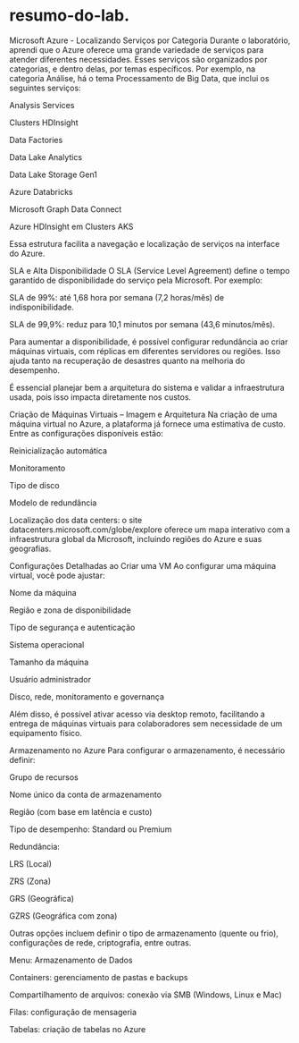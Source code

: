 # resumo-do-lab.

Microsoft Azure - Localizando Serviços por Categoria
Durante o laboratório, aprendi que o Azure oferece uma grande variedade de serviços para atender diferentes necessidades. Esses serviços são organizados por categorias, e dentro delas, por temas específicos. Por exemplo, na categoria Análise, há o tema Processamento de Big Data, que inclui os seguintes serviços:

Analysis Services

Clusters HDInsight

Data Factories

Data Lake Analytics

Data Lake Storage Gen1

Azure Databricks

Microsoft Graph Data Connect

Azure HDInsight em Clusters AKS

Essa estrutura facilita a navegação e localização de serviços na interface do Azure.

SLA e Alta Disponibilidade
O SLA (Service Level Agreement) define o tempo garantido de disponibilidade do serviço pela Microsoft. Por exemplo:

SLA de 99%: até 1,68 hora por semana (7,2 horas/mês) de indisponibilidade.

SLA de 99,9%: reduz para 10,1 minutos por semana (43,6 minutos/mês).

Para aumentar a disponibilidade, é possível configurar redundância ao criar máquinas virtuais, com réplicas em diferentes servidores ou regiões. Isso ajuda tanto na recuperação de desastres quanto na melhoria do desempenho.

É essencial planejar bem a arquitetura do sistema e validar a infraestrutura usada, pois isso impacta diretamente nos custos.

Criação de Máquinas Virtuais – Imagem e Arquitetura
Na criação de uma máquina virtual no Azure, a plataforma já fornece uma estimativa de custo. Entre as configurações disponíveis estão:

Reinicialização automática

Monitoramento

Tipo de disco

Modelo de redundância

Localização dos data centers: o site datacenters.microsoft.com/globe/explore oferece um mapa interativo com a infraestrutura global da Microsoft, incluindo regiões do Azure e suas geografias.

Configurações Detalhadas ao Criar uma VM
Ao configurar uma máquina virtual, você pode ajustar:

Nome da máquina

Região e zona de disponibilidade

Tipo de segurança e autenticação

Sistema operacional

Tamanho da máquina

Usuário administrador

Disco, rede, monitoramento e governança

Além disso, é possível ativar acesso via desktop remoto, facilitando a entrega de máquinas virtuais para colaboradores sem necessidade de um equipamento físico.

Armazenamento no Azure
Para configurar o armazenamento, é necessário definir:

Grupo de recursos

Nome único da conta de armazenamento

Região (com base em latência e custo)

Tipo de desempenho: Standard ou Premium

Redundância:

LRS (Local)

ZRS (Zona)

GRS (Geográfica)

GZRS (Geográfica com zona)

Outras opções incluem definir o tipo de armazenamento (quente ou frio), configurações de rede, criptografia, entre outras.

Menu: Armazenamento de Dados

Containers: gerenciamento de pastas e backups

Compartilhamento de arquivos: conexão via SMB (Windows, Linux e Mac)

Filas: configuração de mensageria

Tabelas: criação de tabelas no Azure

